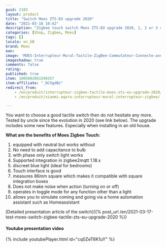 ```yaml
---
guid: 2103
layout: product 
title: "Switch Moes ZTS-EU upgrade 2020"
date: "2021-03-18 10:42"
description: "Zigbee touch switch Moes ZTS-EU upgrade 2020, 1, 2 or 3 commands"
categories: [Shop, Zigbee, Moes]
tags: []
locale: en_GB
brand: Moes
ean: 
image: 'MOES-Interrupteur-Mural-Tactile-ZigBee-Commutateur-Connecte-avec-ou-Sans-Neutre.jpg'
imageshadow: true
comments: false
rating:  
published: true
item: 1005002061590357
item-affiliate: "_DCXgdBz"
redirect_from: 
    - /en/produit/interrupteur-zigbee-tactile-moes-zts-eu-upgrade-2020/
    - /en/produit/xiaomi-aqara-interrupteur-mural-interrupteur-zigbee/

---
```


You want to choose a good tactile switch then do not hesitate any more. Tested by uncle since the evolution in 2020 (see link below). The upgrade includes some new features. Especially when installing in an old house.

**What are the benefits of Moes Zigbee Touch:**

1. equipped with neutral but works without
2. No need to add capacitance to bulb
3. with phase only switch light works
4. Supported integration in zigbee2mqtt 1.18.x
5. discreet blue light (ideal for bedrooms)
6. Touch interface is good
7. measures 86mm square which makes it compatible with square integration boxes
8. Does not make noise when action (turning on or off)
9. operates in toggle mode for any function other than a light
10. allows you to simulate coming and going via a home automation assistant such as Homeassistant

[Detailed presentation article of the switch]({% post_url /en/2021-03-17-test-moes-switch-zigbee-tactile-zts-eu-upgrade-2020 %})

#### **Youtube presentation video**

{% include youtubePlayer.html id="cq0ZeT6K1uY" %}
